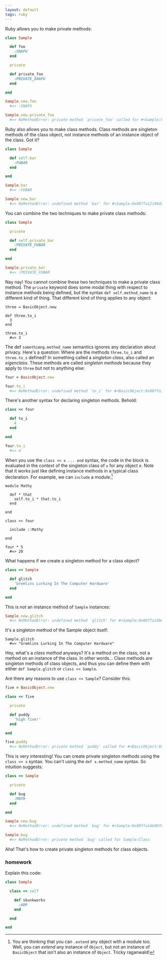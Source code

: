 ```yaml
---
layout: default
tags: ruby
---
```


Ruby allows you to make private methods:

```ruby
class Sample

  def foo
    :SNAFU
  end

  private

  def private_foo
    :PRIVATE_SNAFU
  end

end

Sample.new.foo
  #=> :SNAFU

Sample.new.private_foo
  #=> NoMethodError: private method `private_foo' called for #<Sample:0x007fa12192e130>
```

Ruby also allows you to make class methods. Class methods are singleton methods of the class object, not instance methods of an instance object of the class. Got it?

```ruby
class Sample

  def self.bar
    :FUBAR
  end

end

Sample.bar
  #=> :FUBAR

Sample.new.bar
  #=> NoMethodError: undefined method `bar' for #<Sample:0x007fa12190d2a0>
```

You can combine the two techniques to make private class methods:

```ruby
class Sample

  private

  def self.private_bar
    :PRIVATE_FUBAR
  end

end

Sample.private_bar
  #=> :PRIVATE_FUBAR
```

Nay nay! You cannot combine these two techniques to make a private class method. The `private` keyword does some modal thing with respect to instance methods being defined, but the syntax `def self.method_name` is a different kind of thing. That different kind of thing applies to any object:

```
three = BasicObject.new

def three.to_i
  3
end

three.to_i
  #=> 3
```

The def `somethimng.method_name` semantics ignores any declaration about privacy. Here's a question: Where are the methods `three.to_i` and `three.to_s` defined? In something called a *singleton class*, also called an *eigenclass*. These methods are called *singleton methods* because they apply to `three` but not to anything else:

```ruby
four = BasicObject.new

four.to_i
  #=> NoMethodError: undefined method `to_i' for #<BasicObject:0x007fa121856d20>
```

There's another syntax for declaring singleton methods. Behold:

```ruby
class << four

  def to_i
    4
  end

end

four.to_i
  #=> 4
```

When you use the `class << x ... end` syntax, the code in the block is evaluated in the context of the singleton class of `x` for any object x. Note that it works just like defining instance methods in a typical class declaration. For example, we can `include` a module:[^extend]

```
module Mathy

  def * that
    self.to_i * that.to_i
  end

end

class << four

  include ::Mathy

end

four * 5
  #=> 20
```

[^extend]: You are thinking that you can `.extend` any object with a module too. Well, you can *extend* any instance of `Object`, but not an instance of `BasicObject` that isn't also an instance of `Object`. Tricky raganwald!

What happens if we create a singleton method for a class object?

```ruby
class << Sample

  def glitch
    'Gremlins Lurking In The Computer Hardware'
  end

end
```

This is *not* an instance method of `Sample` instances:

```ruby
Sample.new.glitch
  #=> NoMethodError: undefined method `glitch' for #<Sample:0x007fa14b0c3340>
```

It's a singleton method of the Sample object itself:

```
Sample.glitch
  #=> "Gremlins Lurking In The Computer Hardware"
```

Hey, what's a *class method* anyways? It's a method on the class, not a method on an instance of the class. In other words... Class methods are singleton methods of class objects, and thus you can define them with either `def Sample.glitch` or `class << Sample`.

Are there any reasons to use `class << Sample`? Consider this:

```ruby
five = BasicObject.new

class << five

  private

  def puddy
    'high five!'
  end

end

five.puddy
  #=> NoMethodError: private method `puddy' called for #<BasicObject:0x007fa14a0279c8>
```

This is very interesting! You can create private singleton methods using the `class << x` syntax. You can't using the `def x.method_name` syntax. So intuition suggests:

```ruby
class << Sample

  private

  def bug
    :MOTH
  end

end

Sample.new.bug
  #=> NoMethodError: undefined method `bug' for #<Sample:0x007fa14b0976c8>

Sample.bug
  #=> NoMethodError: private method `bug' called for Sample:Class
```

Aha! That's how to create private singleton methods for class objects.

### homework

Explain this code:

```ruby
class Sample

  class << self

    def skunkworks
      :ADP
    end

  end

end
```